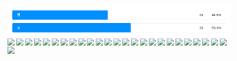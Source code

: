 ![](chart/chart.png)
![](chart/chart(1).png)
![](chart/chart(2).png)
![](chart/chart(3).png)
![](chart/chart(5).png)
![](chart/chart(6).png)
![](chart/chart(7).png)
![](chart/chart(8).png)
![](chart/chart(9).png)
![](chart/chart(10).png)
![](chart/chart(11).png)
![](chart/chart(12).png)
![](chart/chart(13).png)
![](chart/chart(14).png)
![](chart/chart(15).png)
![](chart/chart(16).png)
![](chart/chart(17).png)
![](chart/chart(18).png)
![](chart/chart(19).png)
![](chart/chart(20).png)
![](chart/chart(21).png)
![](chart/chart(22).png)
![](chart/chart(23).png)
![](chart/chart(24).png)
![](chart/chart(25).png)
![](chart/chart(26).png)
![](chart/chart(27).png)
